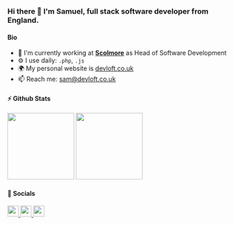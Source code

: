 ### Hi there 👋 I'm Samuel, full stack software developer from England.

#### Bio

- 🏢 I'm currently working at [**Scolmore**](https://github.com/scolmore) as Head of Software Development
- ⚙️ I use daily: `.php`, `.js`
- 🌍 My personal website is [devloft.co.uk](https://devloft.co.uk)
- 📫 Reach me: [sam@devloft.co.uk](mailto:sam@devloft.co.uk)

#### ⚡ Github Stats

<p float="left">
<img height="150em" src="https://github-readme-stats.vercel.app/api?username=samloft&show_icons=true&hide_border=true&&count_private=true&include_all_commits=true&theme=dracula" />
<img height="150em" src="https://github-readme-stats.vercel.app/api/top-langs/?username=samloft&show_icons=true&hide_border=true&layout=compact&langs_count=8&theme=dracula"/>
</p>

#### 🤝 Socials</b>

<p left="center">
<a href="https://twitter.com/samuel_loft">
  <img src="https://img.shields.io/badge/twitter-%231DA1F2.svg?&style=for-the-badge&logo=twitter&logoColor=white" height=25>
</a>
<a href="https://www.linkedin.com/in/samuel-loft-71880b88/">
  <img src="https://img.shields.io/badge/linkedin-%230077B5.svg?&style=for-the-badge&logo=linkedin&logoColor=white" height=25>
</a>
<a href="https://www.facebook.com/samloft">
  <img src="https://img.shields.io/badge/Facebook-1877F2?style=for-the-badge&logo=facebook&logoColor=white" height=25>
</a>
</p>

